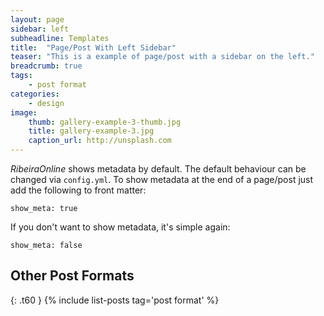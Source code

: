 ```yaml
---
layout: page
sidebar: left
subheadline: Templates
title:  "Page/Post With Left Sidebar"
teaser: "This is a example of page/post with a sidebar on the left."
breadcrumb: true
tags:
    - post format
categories:
    - design
image:
    thumb: gallery-example-3-thumb.jpg
    title: gallery-example-3.jpg
    caption_url: http://unsplash.com
---
```

*RibeiraOnline* shows metadata by default. The default behaviour can be changed via `config.yml`. To show metadata at the end of a page/post just add the following to front matter:
<!--more-->

~~~
show_meta: true
~~~

If you don't want to show metadata, it's simple again:

~~~
show_meta: false
~~~


## Other Post Formats
{: .t60 }
{% include list-posts tag='post format' %}

